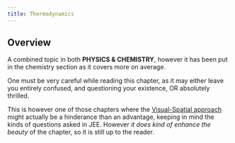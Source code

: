 ```yaml
---
title: Thermodynamics
---
```


## Overview
A combined topic in both **PHYSICS & CHEMISTRY**, however it has been put in the chemistry section as it covers more on average.

One must be very careful while reading this chapter, as it may either leave you entirely confused, and questioning your existence, OR absolutely thrilled.

This is however one of those chapters where the [Visual-Spatial approach](/preface/#the-visual-spatialdiagrammatic-approach) might actually be a hinderance than an advantage, keeping in mind the kinds of questions asked in JEE. However *it does kind of enhance the beauty* of the chapter, so it is still up to the reader.
